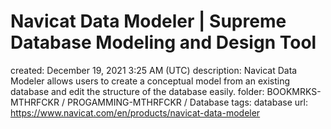 # Navicat Data Modeler | Supreme Database Modeling and Design Tool

created: December 19, 2021 3:25 AM (UTC)
description: Navicat Data Modeler allows users to create a conceptual model from an existing database and edit the structure of the database easily.
folder: BOOKMRKS-MTHRFCKR / PROGAMMING-MTHRFCKR / Database
tags: database
url: https://www.navicat.com/en/products/navicat-data-modeler